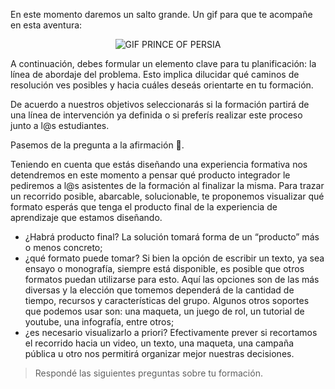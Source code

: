 En este momento daremos un salto grande. Un gif para que te acompañe en esta aventura:

<div align="center">
  <img src="https://media.giphy.com/media/NfzaPhEkofpPW/giphy.gif" alt="GIF PRINCE OF PERSIA" width="auto" height="auto">
</div>

A continuación, debes formular un elemento clave para tu planificación: la línea de abordaje del problema. Esto implica dilucidar qué caminos de resolución ves posibles y hacia cuáles deseás orientarte en tu formación.

De acuerdo a nuestros objetivos seleccionarás si la formación partirá de una línea de intervención ya definida o si preferís realizar este proceso junto a l@s estudiantes.

Pasemos de la pregunta a la afirmación :muscle:.

Teniendo en cuenta que estás diseñando una experiencia formativa nos detendremos en este momento a pensar qué producto integrador le pediremos a l@s asistentes de la formación al finalizar la misma. Para trazar un recorrido posible, abarcable, solucionable, te proponemos visualizar qué formato esperás que tenga el producto final de la experiencia de aprendizaje que estamos diseñando. 

* ¿Habrá producto final? La solución tomará forma de un “producto” más o menos concreto;
* ¿qué formato puede tomar?  Si bien la opción de escribir un texto, ya sea ensayo o monografía, siempre está disponible, es posible que otros formatos puedan utilizarse para esto. Aquí las opciones son de las más diversas y la elección que tomemos dependerá de la cantidad de tiempo, recursos y características del grupo. Algunos otros soportes que podemos usar son: una maqueta, un juego de rol, un tutorial de youtube, una infografía, entre otros;
* ¿es necesario visualizarlo a priori? Efectivamente prever si recortamos el recorrido hacia un video, un texto, una maqueta, una campaña pública u otro nos permitirá organizar mejor nuestras decisiones.


> Respondé las siguientes preguntas sobre tu formación.
